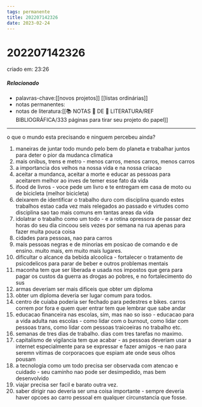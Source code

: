 ```yaml
---
tags: permanente
title: 202207142326
date: 2023-02-24
---
```


# 202207142326

criado em: 23:26

##### Relacionado

- palavras-chave:[[novos projetos]] [[listas ordinárias]]
- notas permanentes:
- notas de literatura:[[📚 NOTAS 📖 DE 📘 LITERATURA/REF BIBLIOGRÁFICA/333 páginas para tirar seu projeto do papel]]

---

o que o mundo esta precisando e ninguem percebeu ainda?

1. maneiras de juntar todo mundo pelo bem do planeta e trabalhar juntos para deter o pior da mudanca climatica 
2. mais onibus, trens e metro - menos carros, menos carros, menos carros
3. a importancia dos velhos na nossa vida e na nossa criacao
4. aceitar a mundanca, aceitar a morte e educar as pessoas para aceitarem melhor ao inves de temer esse fato da vida
5. ifood de livros - voce pede um livro e te entregam em casa de moto ou de bicicleta (melhor bicicleta)
6. deixarem de identificar o trabalho duro com disciplina quando estes trabalhos estao cada vez mais relegados ao passado e virtudes como disciplina sao tao mais comuns em tantas areas da vida
7. idolatrar o trabalho como um todo - e a rotina opressora de passar dez horas do seu dia cincoou seis vezes por semana na rua apenas para fazer muita pouca coisa
8. cidades para pessoas, nao para carros
9. mais pessoas negras e de minorias em posicao de comando e de ensino. muito mais, em muito mais lugares.
10. dificultar o alcance da bebida alcoolica - fortalecer o tratamento de psicodelicos para parar de beber e outros problemas mentais
11. maconha tem que ser liberada e usada nos impostos que gera para pagar os custos da guerra as drogas ao pobres, e no fortalecimento do sus
12. armas deveriam ser mais dificeis que obter um diploma
13. obter um diploma deveria ser lugar comum para todos.
14. centro de cuiaba poderia ser fechado para pedestres e bikes. carros correm por fora e quem quer entrar tem que lembrar que sabe andar
15. educacao financeira nas escolas, sim, mas nao so isso - educacao para a vida adulta nas escolas - como lidar com o burnout, como lidar com pessoas trans, como lidar com pessoas traicoeiras no trabalho etc.
16. semanas de tres dias de trabalho. dias com tres tarefas no maximo.
17. capitalismo de vigilancia tem que acabar - as pessoas deveriam usar a internet especialmente para se expressar e fazer amigos -e nao para seremn vitimas de corporacoes que espiam ate onde seus olhos pousam
18. a tecnologia como um todo precisa ser observada com atencao e cuidado - seu caminho nao pode ser desimpedido, mas bem desenvolvido
19. viajar precisa ser facil e barato outra vez. 
20. saber dirigir nao deveria ser uma coisa importante - sempre deveria haver opcoes ao carro pessoal em qualquer circunstancia que fosse.
